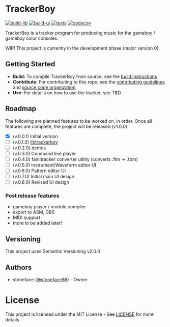 # TrackerBoy

[![build-lib][build-lib-badge]][build-lib-link]
[![build-ui][build-ui-badge]][build-ui-link]
[![tests][tests-badge]][tests-link]
[![codecov](https://codecov.io/gh/stoneface86/trackerboy/branch/develop/graph/badge.svg)](https://codecov.io/gh/stoneface86/trackerboy)

TrackerBoy is a tracker program for producing music for the gameboy / gameboy color
consoles.

WIP! This project is currently in the development phase (major version 0).

## Getting Started

 * __Build:__ To compile TrackerBoy from source, see the [build instructions](BUILD.md)
 * __Contribute:__ For contributing to this repo, see the [contributing guidelines](CONTRIBUTING.md) and [source code organization](ORGANIZATION.md)
 * __Use:__ For details on how to use the tracker, see TBD

## Roadmap

The following are planned features to be worked on, in order. Once all features are complete, the project will be released (v1.0.0)

 * [x] (v.0.0.1) Initial version
 * [ ] (v.0.1.0) [libtrackerboy](https://github.com/stoneface86/trackerboy/projects/1)
 * [ ] (v.0.2.0) demos
 * [ ] (v.0.3.0) Command line player
 * [ ] (v.0.4.0) famitracker converter utility (converts .ftm -> .tbm)
 * [ ] (v.0.5.0) Instrument/Waveform editor UI
 * [ ] (v.0.6.0) Pattern editor UI
 * [ ] (v.0.7.0) Initial main UI design
 * [ ] (v.0.8.0) Revised UI design

### Post release features

 * gameboy player / module compiler
 * export to ASM, GBS
 * MIDI support
 * more to be added later!

## Versioning

This project uses Semantic Versioning v2.0.0

## Authors

 * stoneface ([@stoneface86](https://github.com/stoneface86)) - Owner

# License

This project is licensed under the MIT License - See [LICENSE](LICENSE) for more details

[build-lib-badge]: https://github.com/stoneface86/trackerboy/workflows/build-lib/badge.svg
[build-lib-link]: https://github.com/stoneface86/trackerboy/actions?query=workflow%3Abuild-lib
[build-ui-badge]: https://github.com/stoneface86/trackerboy/workflows/build-ui/badge.svg
[build-ui-link]: https://github.com/stoneface86/trackerboy/actions?query=workflow%3Abuild-ui
[tests-badge]: https://github.com/stoneface86/trackerboy/workflows/tests/badge.svg
[tests-link]: https://github.com/stoneface86/trackerboy/actions?query=workflow%3Atests
